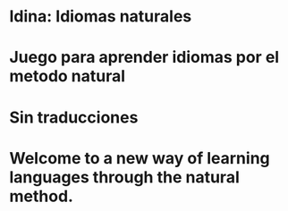 # Idina: Idiomas naturales
# Juego para aprender idiomas por el metodo natural
# Sin traducciones
# Welcome to a new way of learning languages through the natural method.

